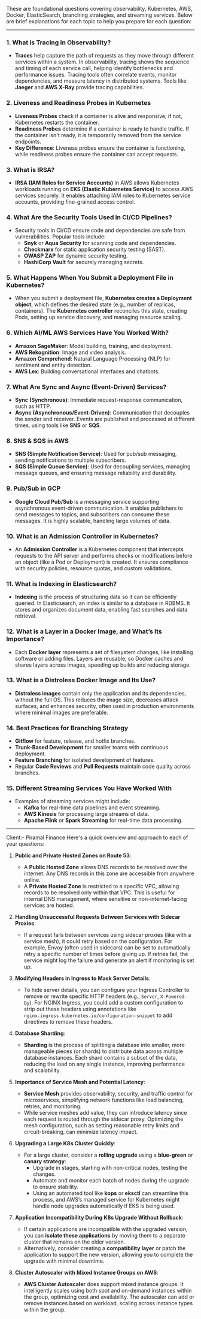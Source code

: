 These are foundational questions covering observability, Kubernetes, AWS, Docker, ElasticSearch, branching strategies, and streaming services. Below are brief explanations for each topic to help you prepare for each question:

---

### 1. **What is Tracing in Observability?**
   - **Traces** help capture the path of requests as they move through different services within a system. In observability, tracing shows the sequence and timing of each service call, helping identify bottlenecks and performance issues. Tracing tools often correlate events, monitor dependencies, and measure latency in distributed systems. Tools like **Jaeger** and **AWS X-Ray** provide tracing capabilities.

### 2. **Liveness and Readiness Probes in Kubernetes**
   - **Liveness Probes** check if a container is alive and responsive; if not, Kubernetes restarts the container.
   - **Readiness Probes** determine if a container is ready to handle traffic. If the container isn't ready, it is temporarily removed from the service endpoints.
   - **Key Difference**: Liveness probes ensure the container is functioning, while readiness probes ensure the container can accept requests.

### 3. **What is IRSA?**
   - **IRSA (IAM Roles for Service Accounts)** in AWS allows Kubernetes workloads running on **EKS (Elastic Kubernetes Service)** to access AWS services securely. It enables attaching IAM roles to Kubernetes service accounts, providing fine-grained access control.

### 4. **What Are the Security Tools Used in CI/CD Pipelines?**
   - Security tools in CI/CD ensure code and dependencies are safe from vulnerabilities. Popular tools include:
     - **Snyk** or **Aqua Security** for scanning code and dependencies.
     - **Checkmarx** for static application security testing (SAST).
     - **OWASP ZAP** for dynamic security testing.
     - **HashiCorp Vault** for securely managing secrets.

### 5. **What Happens When You Submit a Deployment File in Kubernetes?**
   - When you submit a deployment file, **Kubernetes creates a Deployment object**, which defines the desired state (e.g., number of replicas, containers). The **Kubernetes controller** reconciles this state, creating Pods, setting up service discovery, and managing resource scaling.

### 6. **Which AI/ML AWS Services Have You Worked With?**
   - **Amazon SageMaker**: Model building, training, and deployment.
   - **AWS Rekognition**: Image and video analysis.
   - **Amazon Comprehend**: Natural Language Processing (NLP) for sentiment and entity detection.
   - **AWS Lex**: Building conversational interfaces and chatbots.

### 7. **What Are Sync and Async (Event-Driven) Services?**
   - **Sync (Synchronous)**: Immediate request-response communication, such as HTTP.
   - **Async (Asynchronous/Event-Driven)**: Communication that decouples the sender and receiver. Events are published and processed at different times, using tools like **SNS** or **SQS**.

### 8. **SNS & SQS in AWS**
   - **SNS (Simple Notification Service)**: Used for pub/sub messaging, sending notifications to multiple subscribers.
   - **SQS (Simple Queue Service)**: Used for decoupling services, managing message queues, and ensuring message reliability and durability.

### 9. **Pub/Sub in GCP**
   - **Google Cloud Pub/Sub** is a messaging service supporting asynchronous event-driven communication. It enables publishers to send messages to topics, and subscribers can consume these messages. It is highly scalable, handling large volumes of data.

### 10. **What is an Admission Controller in Kubernetes?**
   - An **Admission Controller** is a Kubernetes component that intercepts requests to the API server and performs checks or modifications before an object (like a Pod or Deployment) is created. It ensures compliance with security policies, resource quotas, and custom validations.

### 11. **What is Indexing in Elasticsearch?**
   - **Indexing** is the process of structuring data so it can be efficiently queried. In Elasticsearch, an index is similar to a database in RDBMS. It stores and organizes document data, enabling fast searches and data retrieval.

### 12. **What is a Layer in a Docker Image, and What’s Its Importance?**
   - Each **Docker layer** represents a set of filesystem changes, like installing software or adding files. Layers are reusable, so Docker caches and shares layers across images, speeding up builds and reducing storage.

### 13. **What is a Distroless Docker Image and Its Use?**
   - **Distroless images** contain only the application and its dependencies, without the full OS. This reduces the image size, decreases attack surfaces, and enhances security, often used in production environments where minimal images are preferable.

### 14. **Best Practices for Branching Strategy**
   - **Gitflow** for feature, release, and hotfix branches.
   - **Trunk-Based Development** for smaller teams with continuous deployment.
   - **Feature Branching** for isolated development of features.
   - Regular **Code Reviews** and **Pull Requests** maintain code quality across branches.

### 15. **Different Streaming Services You Have Worked With**
   - Examples of streaming services might include:
     - **Kafka** for real-time data pipelines and event streaming.
     - **AWS Kinesis** for processing large streams of data.
     - **Apache Flink** or **Spark Streaming** for real-time data processing. 

--- 

Client:- Piramal Finance
Here's a quick overview and approach to each of your questions:

1. **Public and Private Hosted Zones on Route 53**:
   - A **Public Hosted Zone** allows DNS records to be resolved over the internet. Any DNS records in this zone are accessible from anywhere online.
   - A **Private Hosted Zone** is restricted to a specific VPC, allowing records to be resolved only within that VPC. This is useful for internal DNS management, where sensitive or non-internet-facing services are hosted.

2. **Handling Unsuccessful Requests Between Services with Sidecar Proxies**:
   - If a request fails between services using sidecar proxies (like with a service mesh), it could retry based on the configuration. For example, Envoy (often used in sidecars) can be set to automatically retry a specific number of times before giving up. If retries fail, the service might log the failure and generate an alert if monitoring is set up.

3. **Modifying Headers in Ingress to Mask Server Details**:
   - To hide server details, you can configure your Ingress Controller to remove or rewrite specific HTTP headers (e.g., `Server`, `X-Powered-By`). For NGINX Ingress, you could add a custom configuration to strip out these headers using annotations like `nginx.ingress.kubernetes.io/configuration-snippet` to add directives to remove these headers.

4. **Database Sharding**:
   - **Sharding** is the process of splitting a database into smaller, more manageable pieces (or shards) to distribute data across multiple database instances. Each shard contains a subset of the data, reducing the load on any single instance, improving performance and scalability.

5. **Importance of Service Mesh and Potential Latency**:
   - **Service Mesh** provides observability, security, and traffic control for microservices, simplifying network functions like load balancing, retries, and monitoring.
   - While service meshes add value, they can introduce latency since each request is routed through the sidecar proxy. Optimizing the mesh configuration, such as setting reasonable retry limits and circuit-breaking, can minimize latency impact.

6. **Upgrading a Large K8s Cluster Quickly**:
   - For a large cluster, consider a **rolling upgrade** using a **blue-green** or **canary strategy**:
      - Upgrade in stages, starting with non-critical nodes, testing the changes.
      - Automate and monitor each batch of nodes during the upgrade to ensure stability.
      - Using an automated tool like **kops** or **eksctl** can streamline this process, and AWS’s managed service for Kubernetes might handle node upgrades automatically if EKS is being used.

7. **Application Incompatibility During K8s Upgrade Without Rollback**:
   - If certain applications are incompatible with the upgraded version, you can **isolate these applications** by moving them to a separate cluster that remains on the older version.
   - Alternatively, consider creating a **compatibility layer** or patch the application to support the new version, allowing you to complete the upgrade with minimal downtime.

8. **Cluster Autoscaler with Mixed Instance Groups on AWS**:
   - **AWS Cluster Autoscaler** does support mixed instance groups. It intelligently scales using both spot and on-demand instances within the group, optimizing cost and availability. The autoscaler can add or remove instances based on workload, scaling across instance types within the group.
